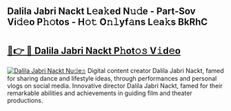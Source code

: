 ## Dalila Jabri Nackt L𝚎a𝚔ed N𝚞𝚍e - Part-Sov Vi𝚍𝚎o P𝚑𝚘tos - H𝚘𝚝 O𝚗𝚕yf𝚊ns L𝚎a𝚔s BkRhC

# <h2><a href="http://kf8h45h.oniu.top/?m=Dalila+Jabri+Nackt">🔗👉 🔴 Dalila Jabri Nackt P𝚑ot𝚘𝚜 V𝚒d𝚎o</a></h2>

[![Dalila Jabri Nackt Nu𝚍e𝚜](https://i.imgur.com/0qMVB7G.gif)](http://kf8h45h.oniu.top/?m=Dalila+Jabri+Nackt)
Digital content creator Dalila Jabri Nackt, famed for sharing dance and lifestyle ideas, through performances and personal vlogs on social media. Innovative director Dalila Jabri Nackt, famed for their remarkable abilities and achievements in guiding film and theater productions.  
